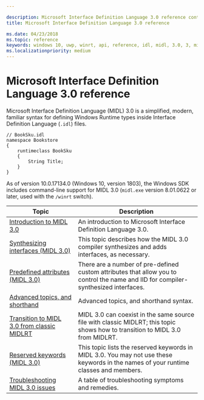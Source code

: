 ```yaml
---

description: Microsoft Interface Definition Language 3.0 reference content.
title: Microsoft Interface Definition Language 3.0 reference

ms.date: 04/23/2018
ms.topic: reference
keywords: windows 10, uwp, winrt, api, reference, idl, midl, 3.0, 3, midl3
ms.localizationpriority: medium
---
```


# Microsoft Interface Definition Language 3.0 reference
Microsoft Interface Definition Language (MIDL) 3.0 is a simplified, modern, familiar syntax for defining Windows Runtime types inside Interface Definition Language (`.idl`) files.

```idl
// BookSku.idl
namespace Bookstore
{
    runtimeclass BookSku
    {
        String Title;
    }
}
```

As of version 10.0.17134.0 (Windows 10, version 1803), the Windows SDK includes command-line support for MIDL 3.0 (`midl.exe` version 8.01.0622 or later, used with the `/winrt` switch).

| Topic | Description |
| - | - |
| [Introduction to MIDL 3.0](intro.md) | An introduction to Microsoft Interface Definition Language 3.0. |
| [Synthesizing interfaces (MIDL 3.0)](synthesizing-interfaces.md) | This topic describes how the MIDL 3.0 compiler synthesizes and adds interfaces, as necessary. |
| [Predefined attributes (MIDL 3.0)](predefined-attributes.md) | There are a number of pre-defined custom attributes that allow you to control the name and IID for compiler-synthesized interfaces. |
| [Advanced topics, and shorthand](advanced.md) | Advanced topics, and shorthand syntax. |
| [Transition to MIDL 3.0 from classic MIDLRT](from-midlrt.md) |MIDL 3.0 can coexist in the same source file with classic MIDLRT; this topic shows how to transition to MIDL 3.0 from MIDLRT. |
| [Reserved keywords (MIDL 3.0)](reserved-keywords.md) | This topic lists the reserved keywords in MIDL 3.0. You may not use these keywords in the names of your runtime classes and members. |
| [Troubleshooting MIDL 3.0 issues](troubleshooting.md) | A table of troubleshooting symptoms and remedies. |
